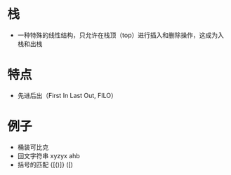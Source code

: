 # 栈
  - 一种特殊的线性结构，只允许在栈顶（top）进行插入和删除操作，这成为入栈和出栈

# 特点
  - 先进后出（First In Last Out, FILO）

# 例子
  - 桶装可比克
  - 回文字符串 xyzyx ahb
  - 括号的匹配 {[()]} ([)
